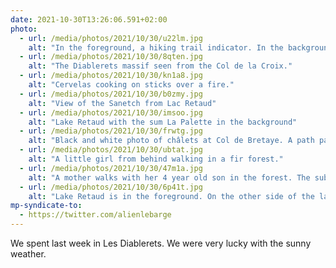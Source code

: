 ```yaml
---
date: 2021-10-30T13:26:06.591+02:00
photo:
  - url: /media/photos/2021/10/30/u22lm.jpg
    alt: "In the foreground, a hiking trail indicator. In the background, the Diablerets massif."
  - url: /media/photos/2021/10/30/8qten.jpg
    alt: "The Diablerets massif seen from the Col de la Croix."
  - url: /media/photos/2021/10/30/kn1a8.jpg
    alt: "Cervelas cooking on sticks over a fire."
  - url: /media/photos/2021/10/30/b0zmy.jpg
    alt: "View of the Sanetch from Lac Retaud"
  - url: /media/photos/2021/10/30/imsoo.jpg
    alt: "Lake Retaud with the sum La Palette in the background"
  - url: /media/photos/2021/10/30/frwtg.jpg
    alt: "Black and white photo of châlets at Col de Bretaye. A path passes between the châlets"
  - url: /media/photos/2021/10/30/ubtat.jpg
    alt: "A little girl from behind walking in a fir forest."
  - url: /media/photos/2021/10/30/47m1a.jpg
    alt: "A mother walks with her 4 year old son in the forest. The subjects are photographed from behind. The mother is on the child's right and her hand is resting on her son's left shoulder."
  - url: /media/photos/2021/10/30/6p41t.jpg
    alt: "Lake Retaud is in the foreground. On the other side of the lake, you can see the restaurand chalet in Retaud."
mp-syndicate-to:
  - https://twitter.com/alienlebarge
---
```

We spent last week in Les Diablerets. We were very lucky with the sunny weather.
